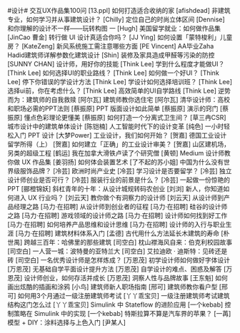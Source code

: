 #设计#
交互UX作品集100问	[13.ppl]
如何打造适合收纳的家	[afishdead]
非建筑专业，如何学习并从事建筑设计？	[Chilly]
定位自己的时尚立体区间	[Dennise]
和你理解的设计不一样――玩转构图 一	[Hugh]
美国留学就业：如何做作品集	[JinCao 曹金]
转行做 UI 设计真适合你吗？	[JJ Ying]
如何设置「蒙特梭利」儿童房？	[KateZeng]
新风系统施工需注意哪些方面	[PE Vincent]
AA毕业Zaha Hadid建筑师详解参数化建筑设计	[Shin]
装修及家具造成甲醛等污染的防控	[SUNNY CHAN]
设计师，用好你的技能	[Think Lee]
学到什么程度才能做UI？	[Think Lee]
如何选择UI的职业路线？	[Think Lee]
如何做一个好UI？	[Think Lee]
停下你错误的学设计方法	[Think Lee]
学设计如何选择培训班？	[Think Lee]
选择ui前，你在考虑什么？	[Think Lee]
高效简单的UI自学路线	[Think Lee]
逆势而为：建筑师的自我救赎	[阿尔瓦]
建筑师教你选住宅	[阿尔瓦]
清华设计师：高校和职场必需的PPT法则	[蔡振原]
PPT 版面设计如此简单	[蔡振原]
演示的窍门	[蔡振原]
懂点色彩理论更懂美	[蔡振原]
如何打造一个分离式卫生间？	[草三冉CSR]
城市设计中的建筑单体设计	[陈铠楠]
人工智能时代下的设计变革	[纯色]
一小时轻松入门 PPT 设计	[大梦Power]
工业设计，我们如何开始？	[贺嘉]
德国工业设计留学所得（上）	[贺嘉]
如何建立「正确」的工业设计审美？	[贺嘉]
山区建机场，另类的超级工程	[鹤运]
我在加拿大滑铁卢读了个研究僧	[黄顿]
Medium 设计师教你做 UX 作品集	[姜羽扬]
如何体会装置艺术	[了不起的苏小姐]
中国为什么没有世界级服饰品牌？	[冷芸]
欧洲时尚产业史	[冷芸]
学习设计是否要留学？	[冷芸]
独立设计师创业是否可行？	[冷芸]
服装行业的前景是什么？	[冷芸]
一起做一份惊艳的 PPT	[郦橙锦妖]
斜杠青年的十年：从设计城规转码农创业	[刘浏]
新人，你知道如何进入 UX 行业吗？	[刘云天]
教你做个有洞察力的设计师	[刘云天]
从设计师到产品经理之路	[马力·在招聘]
从设计师到创业者的征程	[马力·在招聘]
硅谷的设计师之路	[马力·在招聘]
游戏领域的设计师之路	[马力·在招聘]
设计师如何找到好工作	[马力·在招聘]
如何培养产品思维和设计思维	[马力·在招聘]
设计师的入行与职业生涯	[马力·在招聘]
建筑材料体系入门	[孟德]
古代用什么方法延长木建筑的寿命	[朴世禺]
跨越三百年：哈佛里的那些建筑	[司空白]
枕山襟海风自来：伯克利校园故事	[司空白]
一人营一城：波特曼的亚特兰大	[司空白]
艾拉迪欧 · 迪斯特：见砖还是砖	[司空白]
一名优秀设计师是怎样炼成？	[万恩茂]
初学设计师如何做好字体设计	[万恩茂]
无基础自学平面设计提升方法	[万恩茂]
自学设计的难点、困惑及解答	[万恩茂]
设计师创业，如何存活并成长	[万恩茂]
洞察人性与品牌故事	[王东魁]
如何画出炫酷的插画和涂鸦	[小鸟]
建筑师新人职场指南	[邢可]
建筑师教你看户型	[邢可]
如何用3个月通过一级注册建筑师考试	[丫丫乖宝贝]
一级注册建筑师考试建筑结构这门怎么过	[丫丫乖宝贝]
Simulink 中 Stateflow 的进阶应用	[一个kebab]
控制策略在 Simulink 中的实现	[一个kebab]
特斯拉算不算是汽车界的苹果？	[一苒]
模型 + DIY：涂料选择与上色入门	[尹某人]